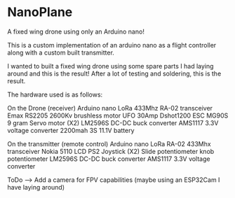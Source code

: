 # NanoPlane
A fixed wing drone using only an Arduino nano!

This is a custom implementation of an arduino nano as a flight controller along with a 
custom built transmitter.

I wanted to built a fixed wing drone using some spare parts I had laying around 
and this is the result!
After a lot of testing and soldering, this is the result.

The hardware used is as follows:
 
 On the Drone (receiver)
    Arduino nano
    LoRa 433Mhz RA-02 transceiver
    Emax RS2205 2600Kv brushless motor
    UFO 30Amp Dshot1200 ESC
    MG90S 9 gram Servo motor (X2)
    LM2596S DC-DC buck converter
    AMS1117 3.3V voltage converter
    2200mah 3S 11.1V battery
    
 On the transmitter (remote control)
    Arduino nano
    LoRa RA-02 433Mhx transceiver
    Nokia 5110 LCD
    PS2 Joystick (X2)
    Slide potentiometer
    knob potentiometer
    LM2596S DC-DC buck converter
    AMS1117 3.3V voltage converter
   
  ToDo --> Add a camera for FPV capabilities
           (maybe using an ESP32Cam I have laying around)
